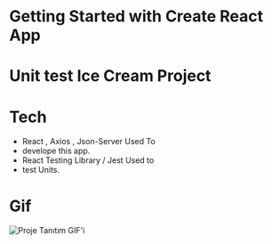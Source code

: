 # Getting Started with Create React App
# Unit test Ice Cream Project

# Tech
- React , Axios , Json-Server Used To 
- develope this app.
- React Testing Library / Jest Used to 
- test Units.

# Gif

![Proje Tanıtım GIF'i](public/Kayıt-2024-11-02-144700.gif)

